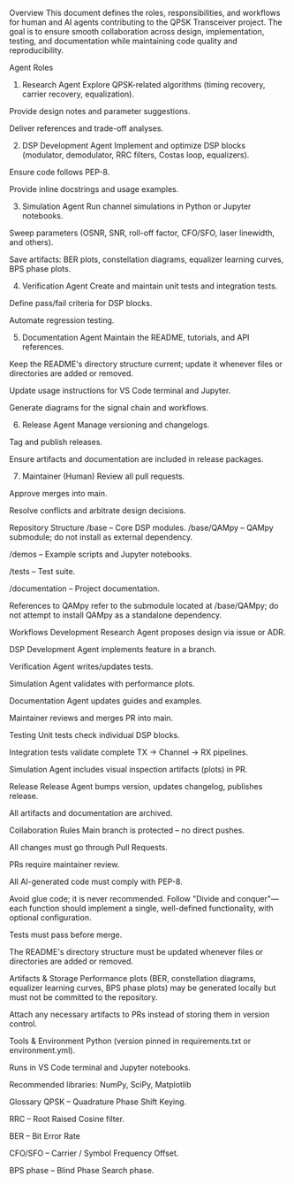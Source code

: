 Overview
This document defines the roles, responsibilities, and workflows for human and AI agents contributing to the QPSK Transceiver project.
The goal is to ensure smooth collaboration across design, implementation, testing, and documentation while maintaining code quality and reproducibility.

Agent Roles
1. Research Agent
Explore QPSK-related algorithms (timing recovery, carrier recovery, equalization).

Provide design notes and parameter suggestions.

Deliver references and trade-off analyses.

2. DSP Development Agent
Implement and optimize DSP blocks (modulator, demodulator, RRC filters, Costas loop, equalizers).

Ensure code follows PEP-8.

Provide inline docstrings and usage examples.

3. Simulation Agent
Run channel simulations in Python or Jupyter notebooks.

Sweep parameters (OSNR, SNR, roll-off factor, CFO/SFO, laser linewidth, and others).

Save artifacts: BER plots, constellation diagrams, equalizer learning curves, BPS phase plots.

4. Verification Agent
Create and maintain unit tests and integration tests.

Define pass/fail criteria for DSP blocks.

Automate regression testing.

5. Documentation Agent
Maintain the README, tutorials, and API references.

Keep the README's directory structure current; update it whenever files or directories are added or removed.

Update usage instructions for VS Code terminal and Jupyter.

Generate diagrams for the signal chain and workflows.

6. Release Agent
Manage versioning and changelogs.

Tag and publish releases.

Ensure artifacts and documentation are included in release packages.

7. Maintainer (Human)
Review all pull requests.

Approve merges into main.

Resolve conflicts and arbitrate design decisions.

Repository Structure
/base – Core DSP modules.
/base/QAMpy – QAMpy submodule; do not install as external dependency.

/demos – Example scripts and Jupyter notebooks.

/tests – Test suite.

/documentation – Project documentation.

References to QAMpy refer to the submodule located at /base/QAMpy; do not attempt to install QAMpy as a standalone dependency.

Workflows
Development
Research Agent proposes design via issue or ADR.

DSP Development Agent implements feature in a branch.

Verification Agent writes/updates tests.

Simulation Agent validates with performance plots.

Documentation Agent updates guides and examples.

Maintainer reviews and merges PR into main.

Testing
Unit tests check individual DSP blocks.

Integration tests validate complete TX → Channel → RX pipelines.

Simulation Agent includes visual inspection artifacts (plots) in PR.

Release
Release Agent bumps version, updates changelog, publishes release.

All artifacts and documentation are archived.

Collaboration Rules
Main branch is protected – no direct pushes.

All changes must go through Pull Requests.

PRs require maintainer review.

All AI-generated code must comply with PEP-8.

Avoid glue code; it is never recommended.
Follow "Divide and conquer"—each function should implement a single, well-defined functionality, with optional configuration.

Tests must pass before merge.

The README's directory structure must be updated whenever files or directories are added or removed.

Artifacts & Storage
Performance plots (BER, constellation diagrams, equalizer learning curves, BPS phase plots) may be generated locally but must not be committed to the repository.

Attach any necessary artifacts to PRs instead of storing them in version control.

Tools & Environment
Python (version pinned in requirements.txt or environment.yml).

Runs in VS Code terminal and Jupyter notebooks.

Recommended libraries: NumPy, SciPy, Matplotlib

Glossary
QPSK – Quadrature Phase Shift Keying.

RRC – Root Raised Cosine filter.

BER – Bit Error Rate 

CFO/SFO – Carrier / Symbol Frequency Offset.

BPS phase – Blind Phase Search phase.
